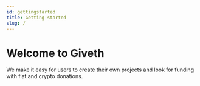 ```yaml
---
id: gettingstarted
title: Getting started
slug: /
---
```


# Welcome to Giveth

We make it easy for users to create their own projects and look for funding with fiat and crypto donations.